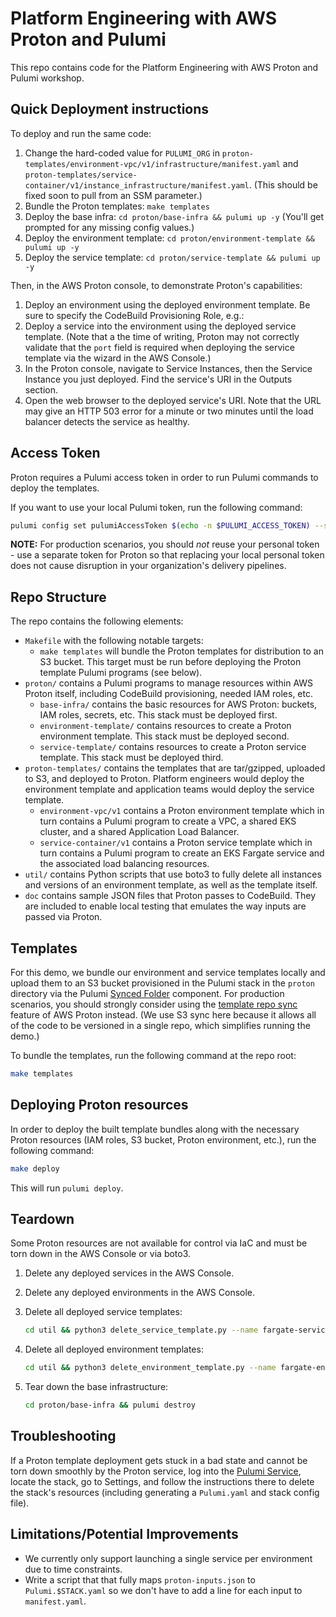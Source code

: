 # Platform Engineering with AWS Proton and Pulumi

This repo contains code for the Platform Engineering with AWS Proton and Pulumi workshop.

## Quick Deployment instructions

To deploy and run the same code:

1. Change the hard-coded value for `PULUMI_ORG` in `proton-templates/environment-vpc/v1/infrastructure/manifest.yaml` and `proton-templates/service-container/v1/instance_infrastructure/manifest.yaml`. (This should be fixed soon to pull from an SSM parameter.)
1. Bundle the Proton templates: `make templates`
1. Deploy the base infra: `cd proton/base-infra && pulumi up -y` (You'll get prompted for any missing config values.)
1. Deploy the environment template: `cd proton/environment-template && pulumi up -y`
1. Deploy the service template: `cd proton/service-template && pulumi up -y`

Then, in the AWS Proton console, to demonstrate Proton's capabilities:

1. Deploy an environment using the deployed environment template. Be sure to specify the CodeBuild Provisioning Role, e.g.:
1. Deploy a service into the environment using the deployed service template. (Note that a the time of writing, Proton may not correctly validate that the `port` field is required when deploying the service template via the wizard in the AWS Console.)
1. In the Proton console, navigate to Service Instances, then the Service Instance you just deployed. Find the service's URI in the Outputs section.
1. Open the web browser to the deployed service's URI. Note that the URL may give an HTTP 503 error for a minute or two minutes until the load balancer detects the service as healthy.

## Access Token

Proton requires a Pulumi access token in order to run Pulumi commands to deploy the templates.

If you want to use your local Pulumi token, run the following command:

```bash
pulumi config set pulumiAccessToken $(echo -n $PULUMI_ACCESS_TOKEN) --secret
```

**NOTE:** For production scenarios, you should _not_ reuse your personal token - use a separate token for Proton so that replacing your local personal token does not cause disruption in your organization's delivery pipelines.

## Repo Structure

The repo contains the following elements:

- `Makefile` with the following notable targets:
  - `make templates` will bundle the Proton templates for distribution to an S3 bucket. This target must be run before deploying the Proton template Pulumi programs (see below).
- `proton/` contains a Pulumi programs to manage resources within AWS Proton itself, including CodeBuild provisioning, needed IAM roles, etc.
  - `base-infra/` contains the basic resources for AWS Proton: buckets, IAM roles, secrets, etc. This stack must be deployed first.
  - `environment-template/` contains resources to create a Proton environment template. This stack must be deployed second.
  - `service-template/` contains resources to create a Proton service template. This stack must be deployed third.
- `proton-templates/` contains the templates that are tar/gzipped, uploaded to S3, and deployed to Proton. Platform engineers would deploy the environment template and application teams would deploy the service template.
  - `environment-vpc/v1` contains a Proton environment template which in turn contains a Pulumi program to create a VPC, a shared EKS cluster, and a shared Application Load Balancer.
  - `service-container/v1` contains a Proton service template which in turn contains a Pulumi program to create an EKS Fargate service and the associated load balancing resources.
- `util/` contains Python scripts that use boto3 to fully delete all instances and versions of an environment template, as well as the template itself.
- `doc` contains sample JSON files that Proton passes to CodeBuild. They are included to enable local testing that emulates the way inputs are passed via Proton.

## Templates

For this demo, we bundle our environment and service templates locally and upload them to an S3 bucket provisioned in the Pulumi stack in the `proton` directory via the Pulumi [Synced Folder](https://www.pulumi.com/registry/packages/synced-folder/?utm_source=GitHub&utm_medium=referral&utm_campaign=workshops) component. For production scenarios, you should strongly consider using the [template repo sync](https://docs.aws.amazon.com/proton/latest/userguide/ag-template-sync-configs.html) feature of AWS Proton instead. (We use S3 sync here because it allows all of the code to be versioned in a single repo, which simplifies running the demo.)

To bundle the templates, run the following command at the repo root:

```bash
make templates
```

## Deploying Proton resources

In order to deploy the built template bundles along with the necessary Proton resources (IAM roles, S3 bucket, Proton environment, etc.), run the following command:

```bash
make deploy
```

This will run `pulumi deploy`.

## Teardown

Some Proton resources are not available for control via IaC and must be torn down in the AWS Console or via boto3.

1. Delete any deployed services in the AWS Console.
1. Delete any deployed environments in the AWS Console.
1. Delete all deployed service templates:

    ```bash
    cd util && python3 delete_service_template.py --name fargate-service
    ```

1. Delete all deployed environment templates:

    ```bash
    cd util && python3 delete_environment_template.py --name fargate-env
    ```

1. Tear down the base infrastructure:

    ```bash
    cd proton/base-infra && pulumi destroy
    ```

## Troubleshooting

If a Proton template deployment gets stuck in a bad state and cannot be torn down smoothly by the Proton service, log into the [Pulumi Service](https://app.pulumi.com?utm_source=GitHub&utm_medium=referral&utm_campaign=workshops), locate the stack, go to Settings, and follow the instructions there to delete the stack's resources (including generating a `Pulumi.yaml` and stack config file).

## Limitations/Potential Improvements

- We currently only support launching a single service per environment due to time constraints.
- Write a script that that fully maps `proton-inputs.json` to `Pulumi.$STACK.yaml` so we don't have to add a line for each input to `manifest.yaml`.
